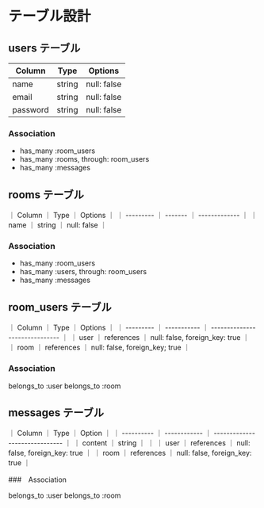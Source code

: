 # テーブル設計

## users テーブル

| Column   | Type   | Options     |
| -------- | ------ | ----------- |
| name     | string | null: false |
| email    | string | null: false |
| password | string | null: false |


### Association

- has_many :room_users
- has_many :rooms, through: room_users
- has_many :messages

## rooms テーブル

｜ Column    ｜ Type    ｜ Options       ｜
｜ --------- ｜ ------- ｜ ------------- ｜
｜ name      ｜ string  ｜ null: false   ｜

### Association

- has_many :room_users
- has_many :users, through: room_users
- has_many :messages

## room_users テーブル

｜ Column    ｜ Type        ｜ Options                        ｜
｜ --------- ｜ ----------- ｜ ------------------------------ ｜
｜ user      ｜ references  ｜ null: false, foreign_key: true ｜
｜ room      ｜ references  ｜ null: false, foreign_key; true ｜

### Association

belongs_to :user
belongs_to :room

## messages テーブル

｜ Column     ｜ Type         ｜ Option                         ｜
｜ ---------- ｜ ------------ ｜ ------------------------------ ｜
｜ content    ｜ string       ｜                                ｜
｜ user       ｜ references   ｜ null: false, foreign_key: true ｜
｜ room       ｜ references   ｜ null: false, foreign_key: true ｜

###　Association

belongs_to :user
belongs_to :room